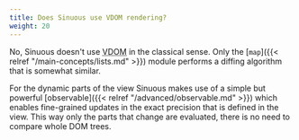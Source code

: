```yaml
---
title: Does Sinuous use VDOM rendering?
weight: 20
---
```


No, Sinuous doesn't use <abbr title="Virtual DOM">VDOM</abbr> in the classical sense. Only the [`map`]({{< relref "/main-concepts/lists.md" >}}) module performs a diffing algorithm that is somewhat similar.

For the dynamic parts of the view Sinuous makes use of a simple but powerful [observable]({{< relref "/advanced/observable.md" >}}) which enables fine-grained updates in the exact precision that is defined in the view. This way only the parts that change are evaluated, there is no need to compare whole DOM trees.
